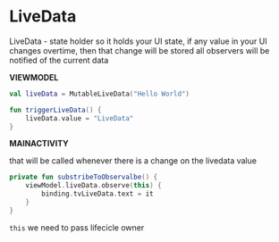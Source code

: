 # LiveData

LiveData - state holder
so it holds your UI state, if any value in your UI changes overtime, then that change will be stored
all observers will be notified of the current data


**VIEWMODEL**
```kotlin
val liveData = MutableLiveData("Hello World")
```

```kotlin
fun triggerLiveData() {
    liveData.value = "LiveData"
}
```

**MAINACTIVITY**

that will be called whenever there is a change on the livedata value
```kotlin
private fun substribeToObservalbe() {
    viewModel.liveData.observe(this) {
        binding.tvLiveData.text = it
    }
}
```
```this``` we need to pass lifecicle owner
